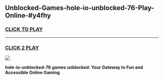 
## Unblocked-Games-hole-io-unblocked-76-Play-Online-#y4fhy
<h3>
<a href="https://premium.freeplayer.one?title=hole-io-unblocked-76&ref=27F">CLICK TO PLAY</a></h3>
<hr>

<h3>
<a href="https://premium.freeplayer.one?title=hole-io-unblocked-76&ref=27F">CLICK 2 PLAY</a>
  
</h3>

<a href="https://premium.freeplayer.one?title=hole-io-unblocked-76&ref=27F"><img src="https://clearcache.store/games.png"></a>


**hole-io-unblocked-76 games unblocked: Your Gateway to Fun and Accessible Online Gaming**
